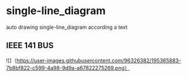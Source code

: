 # single-line_diagram
auto drawing  single-line_diagram according a text


## IEEE 141 BUS 
![]（https://user-images.githubusercontent.com/96326382/195365883-7b8bf822-c599-4a98-9d9a-a67822275269.png）
